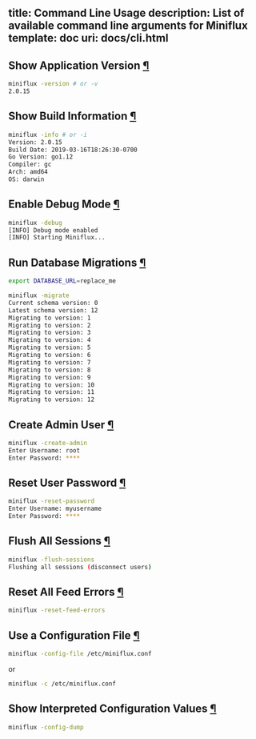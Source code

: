 title: Command Line Usage
description: List of available command line arguments for Miniflux
template: doc
uri: docs/cli.html
---
<h2 id="version">Show Application Version <a class="anchor" href="#version" title="Permalink">¶</a></h2>

```bash
miniflux -version # or -v
2.0.15
```

<h2 id="info">Show Build Information <a class="anchor" href="#info" title="Permalink">¶</a></h2>

```bash
miniflux -info # or -i
Version: 2.0.15
Build Date: 2019-03-16T18:26:30-0700
Go Version: go1.12
Compiler: gc
Arch: amd64
OS: darwin
```

<h2 id="debug">Enable Debug Mode <a class="anchor" href="#debug" title="Permalink">¶</a></h2>

```bash
miniflux -debug
[INFO] Debug mode enabled
[INFO] Starting Miniflux...
```

<h2 id="migrate">Run Database Migrations <a class="anchor" href="#migrate" title="Permalink">¶</a></h2>

```bash
export DATABASE_URL=replace_me

miniflux -migrate
Current schema version: 0
Latest schema version: 12
Migrating to version: 1
Migrating to version: 2
Migrating to version: 3
Migrating to version: 4
Migrating to version: 5
Migrating to version: 6
Migrating to version: 7
Migrating to version: 8
Migrating to version: 9
Migrating to version: 10
Migrating to version: 11
Migrating to version: 12
```

<h2 id="create-admin">Create Admin User <a class="anchor" href="#create-admin" title="Permalink">¶</a></h2>

```bash
miniflux -create-admin
Enter Username: root
Enter Password: ****
```

<h2 id="reset-password">Reset User Password <a class="anchor" href="#reset-password" title="Permalink">¶</a></h2>

```bash
miniflux -reset-password
Enter Username: myusername
Enter Password: ****
```

<h2 id="flush-sessions">Flush All Sessions <a class="anchor" href="#flush-sessions" title="Permalink">¶</a></h2>

```bash
miniflux -flush-sessions
Flushing all sessions (disconnect users)
```

<h2 id="reset-feed-errors">Reset All Feed Errors <a class="anchor" href="#reset-feed-errors" title="Permalink">¶</a></h2>

```bash
miniflux -reset-feed-errors
```

<h2 id="config-file">Use a Configuration File <a class="anchor" href="#config-file" title="Permalink">¶</a></h2>

```bash
miniflux -config-file /etc/miniflux.conf
```

or 

```bash
miniflux -c /etc/miniflux.conf
```

<h2 id="config-dump">Show Interpreted Configuration Values <a class="anchor" href="#config-dump" title="Permalink">¶</a></h2>

```bash
miniflux -config-dump
```
